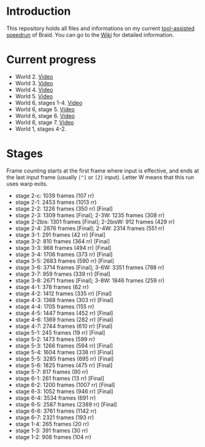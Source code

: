 Introduction
============

This repository holds all files and informations on my current [tool-assisted speedrun](http://en.wikipedia.org/wiki/Tool-assisted_speedrun) of Braid. You can go to the [Wiki](../../wiki) for detailed information.

Current progress
================

- World 2. [Video](http://www.youtube.com/watch?v=Wn3APQaAa88)
- World 3. [Video](http://www.youtube.com/watch?v=yNcUdZAwivM)
- World 4. [Video](http://www.youtube.com/watch?v=QxNLGkJ6NWE)
- World 5. [Video](http://www.youtube.com/watch?v=VSaPTQNjwCU)
- World 6, stages 1-4. [Video](http://www.youtube.com/watch?v=FxqdQ2dBZ-Q)
- World 6, stage 5. [Video](http://www.youtube.com/watch?v=llnj1gwLEo4)
- World 6, stage 6. [Video](http://www.youtube.com/watch?v=JlNwjVjQ-jk)
- World 6, stage 7. [Video](http://www.youtube.com/watch?v=noFP5PXKWlQ)
- World 1, stages 4-2.

Stages
======

Frame counting starts at the first frame where input is effective, and ends at the last input frame (usually `[^]` or `[Z]` input).
Letter W means that this run uses warp exits.

- stage 2-c: 1039 frames (107 rr)
- stage 2-1: 2453 frames (1013 rr)
- stage 2-2: 1226 frames (350 rr) [Final]
- stage 2-3: 1309 frames [Final]; 2-3W: 1235 frames (308 rr)
- stage 2-2bis: 1301 frames [Final]; 2-2bisW: 912 frames (429 rr)
- stage 2-4: 2876 frames [Final]; 2-4W: 2314 frames (551 rr)
- stage 3-1: 291 frames (42 rr) [Final]
- stage 3-2: 810 frames (364 rr) [Final]
- stage 3-3: 968 frames (494 rr) [Final]
- stage 3-4: 1706 frames (373 rr) [Final]
- stage 3-5: 2683 frames (590 rr) [Final]
- stage 3-6: 3714 frames [Final]; 3-6W: 3351 frames (788 rr)
- stage 3-7: 959 frames (339 rr) [Final]
- stage 3-8: 2671 frames [Final]; 3-8W: 1846 frames (259 rr)
- stage 4-1: 378 frames (62 rr)
- stage 4-2: 1412 frames (335 rr) [Final]
- stage 4-3: 1368 frames (303 rr) [Final]
- stage 4-4: 1705 frames (155 rr)
- stage 4-5: 1447 frames (452 rr) [Final]
- stage 4-6: 1369 frames (282 rr) [Final]
- stage 4-7: 2744 frames (610 rr) [Final]
- stage 5-1: 245 frames (19 rr) [Final]
- stage 5-2: 1473 frames (599 rr)
- stage 5-3: 1266 frames (594 rr) [Final]
- stage 5-4: 1604 frames (338 rr) [Final]
- stage 5-5: 3285 frames (695 rr) [Final]
- stage 5-6: 1825 frames (475 rr) [Final]
- stage 5-7: 817 frames (90 rr)
- stage 6-1: 261 frames (13 rr) [Final]
- stage 6-2: 1200 frames (1007 rr) [Final]
- stage 6-3: 1052 frames (946 rr) [Final]
- stage 6-4: 3534 frames (691 rr)
- stage 6-5: 2587 frames (2389 rr) [Final]
- stage 6-6: 3761 frames (1142 rr)
- stage 6-7: 2321 frames (193 rr)
- stage 1-4: 265 frames (20 rr)
- stage 1-3: 391 frames (30 rr)
- stage 1-2: 908 frames (104 rr)